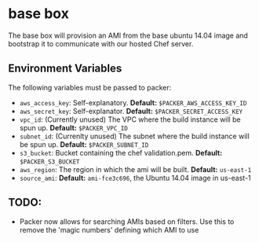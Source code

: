 # base box
The base box will provision an AMI from the base ubuntu 14.04 image and
bootstrap it to communicate with our hosted Chef server.

## Environment Variables
The following variables must be passed to packer:
- `aws_access_key`: Self-explanatory. **Default:** `$PACKER_AWS_ACCESS_KEY_ID`
- `aws_secret_key`: Self-explanator. **Default:** `$PACKER_SECRET_ACCESS_KEY`
- `vpc_id`: (Currently unused) The VPC where the build instance will be spun up.
  **Default:** `$PACKER_VPC_ID`
- `subnet_id`: (Currenlty unused) The subnet where the build instance will be
  spun up. **Default:** `$PACKER_SUBNET_ID`
- `s3_bucket`: Bucket containing the chef validation.pem. **Default:** `$PACKER_S3_BUCKET`
- `aws_region`: The region in which the ami will be built. **Default:** `us-east-1`
- `source_ami`: **Default:** `ami-fce3c696`, the Ubuntu 14.04 image in us-east-1

## TODO:
- Packer now allows for searching AMIs based on filters. Use this to remove the
  'magic numbers' defining which AMI to use
